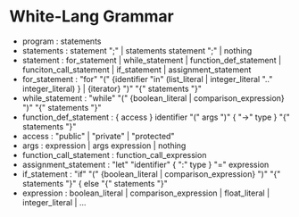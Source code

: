# White-Lang Grammar

- program : statements
- statements : statement ";" | statements statement ";" | nothing
- statement : for_statement | while_statement | function_def_statement | 
funciton_call_statement | if_statement | assignment_statement
- for_statement : "for" "(" {identifier "in" (list_literal | integer_literal ".." integer_literal) 
} | {iterator} ")" "{" statements "}" 
- while_statement : "while" "(" {boolean_literal | comparison_expression} ")" "{" statements "}"
- function_def_statement : { access } identifier "(" args ")" { "->" type } "{" statements "}"
- access : "public" | "private" | "protected"
- args : expression | args expression | nothing
- function_call_statement : function_call_expression
- assignment_statement : "let" "identifier" { ":" type } "=" expression
- if_statement : "if" "(" {boolean_literal | comparison_expression} ")" "{" statements "}" { else "{" statements "}"
- expression : boolean_literal | comparison_expression | float_literal | integer_literal | ...